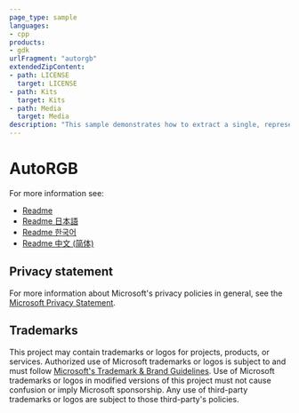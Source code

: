 ```yaml
---
page_type: sample
languages:
- cpp
products:
- gdk
urlFragment: "autorgb"
extendedZipContent:
- path: LICENSE
  target: LICENSE
- path: Kits
  target: Kits
- path: Media
  target: Media
description: "This sample demonstrates how to extract a single, representative ambient color from a given scene and use it to light up lamps from connected devices (HID). Uses the LampArray api."
---
```


# AutoRGB

For more information see: 
- [Readme](https://github.com/microsoft/Xbox-GDK-Samples/blob/main/Samples/Graphics/AutoRGB/readme_en-us.md)
- [Readme 日本語](https://github.com/microsoft/Xbox-GDK-Samples/blob/main/Samples/Graphics/AutoRGB/readme_ja-jp.md)
- [Readme 한국어](https://github.com/microsoft/Xbox-GDK-Samples/blob/main/Samples/Graphics/AutoRGB/readme_ko-kr.md)
- [Readme 中文 (简体)](https://github.com/microsoft/Xbox-GDK-Samples/blob/main/Samples/Graphics/AutoRGB/readme_zh-cn.md)

## Privacy statement

For more information about Microsoft's privacy policies in general, see the [Microsoft Privacy Statement](https://privacy.microsoft.com/privacystatement/).

## Trademarks

This project may contain trademarks or logos for projects, products, or services. Authorized use of Microsoft trademarks or logos is subject to and must follow [Microsoft's Trademark & Brand Guidelines](https://www.microsoft.com/en-us/legal/intellectualproperty/trademarks/usage/general). Use of Microsoft trademarks or logos in modified versions of this project must not cause confusion or imply Microsoft sponsorship. Any use of third-party trademarks or logos are subject to those third-party's policies.
